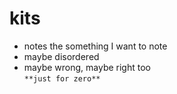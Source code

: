 # kits
* notes the something I want to note  
* maybe disordered   
* maybe wrong, maybe right too   
` **just for zero** `
